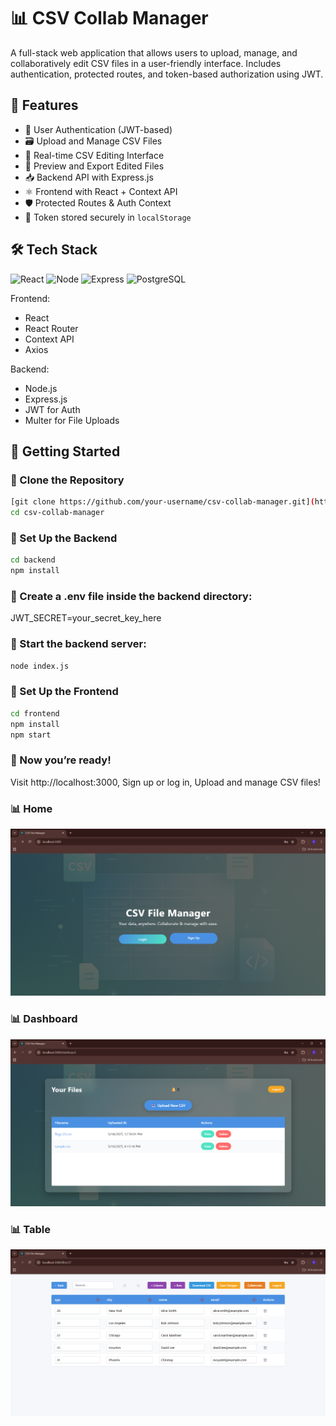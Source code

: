 # 📊 CSV Collab Manager

A full-stack web application that allows users to upload, manage, and collaboratively edit CSV files in a user-friendly interface. Includes authentication, protected routes, and token-based authorization using JWT.

## 🚀 Features

- 🔐 User Authentication (JWT-based)
- 🗃️ Upload and Manage CSV Files
- 📑 Real-time CSV Editing Interface
- 🧾 Preview and Export Edited Files
- 📥 Backend API with Express.js
- ⚛️ Frontend with React + Context API
- 🛡️ Protected Routes & Auth Context
- 💾 Token stored securely in `localStorage`


## 🛠️ Tech Stack

![React](https://img.shields.io/badge/Frontend-React-blue)
![Node](https://img.shields.io/badge/Backend-Node.js-green)
![Express](https://img.shields.io/badge/Server-Express.js-white)
![PostgreSQL](https://img.shields.io/badge/Database-PostgreSQL-blue)

Frontend:
- React
- React Router
- Context API
- Axios

Backend:
- Node.js
- Express.js
- JWT for Auth
- Multer for File Uploads

## 🧰 Getting Started

### 🔹 Clone the Repository

```bash
[git clone https://github.com/your-username/csv-collab-manager.git](https://github.com/Chinmaym6/Csv-Nest-Studio.git)
cd csv-collab-manager
```
### 🔹 Set Up the Backend

```bash
cd backend
npm install

```
### 🔹 Create a .env file inside the backend directory:

JWT_SECRET=your_secret_key_here

### 🔹 Start the backend server: 

```bash
node index.js

```

### 🔹 Set Up the Frontend

```bash
cd frontend
npm install
npm start

```

### 🔹 Now you’re ready!

Visit http://localhost:3000,
Sign up or log in,
Upload and manage CSV files!

### 📊 Home
![Home](assets/Home_page.png)

### 📊 Dashboard
![Dashboard](assets/Dashboard_page.png)

### 📊 Table
![Table](assets/Open_csv_page.png)


